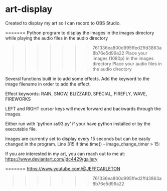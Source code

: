 # art-display

Created to display my art so I can record to OBS Studio.

=======
Python program to display the images in the images directory while playing the audio files in the audio directory

>>>>>>> 761336ea800d995ffed2ffd3863a8b76e5d99a22
Place your images (1080p) in the images directory
Place your audio files in the audio directory

Several functions built in to add some effects. Add the keyword to the image filename in order to add the effect.

Effect keywords: RAIN, SNOW, BLIZZARD, SPECIAL, FIREFLY, WAVE, FIREWORKS

LEFT and RIGHT cursor keys will move forward and backwards through the images.

Either run with 'python ss93.py' if your have python installed or by the executable file.

Images are currently set to display every 15 seconds but can be easily changed in the program. Line 315    if time.time() - image_change_timer > 15:

If you are interested in my art, you can reach out to me at: https://www.deviantart.com/jdc4429/gallery

=======
https://www.youtube.com/@JEFFCARLETON
>>>>>>> 761336ea800d995ffed2ffd3863a8b76e5d99a22
